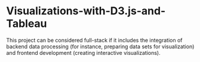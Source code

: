 # Visualizations-with-D3.js-and-Tableau
This project can be considered full-stack if it includes the integration of backend data processing (for instance, preparing data sets for visualization) and frontend development (creating interactive visualizations).
